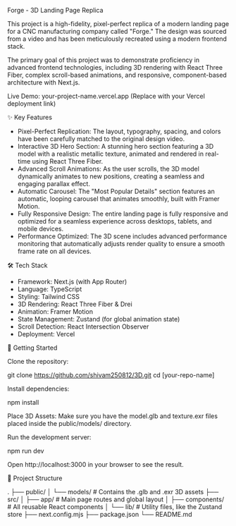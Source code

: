 Forge - 3D Landing Page Replica

This project is a high-fidelity, pixel-perfect replica of a modern landing page for a CNC manufacturing company called "Forge." The design was sourced from a video and has been meticulously recreated using a modern frontend stack.

The primary goal of this project was to demonstrate proficiency in advanced frontend technologies, including 3D rendering with React Three Fiber, complex scroll-based animations, and responsive, component-based architecture with Next.js.

Live Demo: your-project-name.vercel.app (Replace with your Vercel deployment link)

✨ Key Features

- Pixel-Perfect Replication: The layout, typography, spacing, and colors have been carefully matched to the original design video.
- Interactive 3D Hero Section: A stunning hero section featuring a 3D model with a realistic metallic texture, animated and rendered in real-time using React Three Fiber.
- Advanced Scroll Animations: As the user scrolls, the 3D model dynamically animates to new positions, creating a seamless and engaging parallax effect.
- Automatic Carousel: The "Most Popular Details" section features an automatic, looping carousel that animates smoothly, built with Framer Motion.
- Fully Responsive Design: The entire landing page is fully responsive and optimized for a seamless experience across desktops, tablets, and mobile devices.
- Performance Optimized: The 3D scene includes advanced performance monitoring that automatically adjusts render quality to ensure a smooth frame rate on all devices.

🛠️ Tech Stack

- Framework: Next.js (with App Router)
- Language: TypeScript
- Styling: Tailwind CSS
- 3D Rendering: React Three Fiber & Drei
- Animation: Framer Motion
- State Management: Zustand (for global animation state)
- Scroll Detection: React Intersection Observer
- Deployment: Vercel

🚀 Getting Started

Clone the repository:

git clone https://github.com/shivam250812/3D.git
cd [your-repo-name]

Install dependencies:

npm install

Place 3D Assets:
Make sure you have the model.glb and texture.exr files placed inside the public/models/ directory.

Run the development server:

npm run dev

Open http://localhost:3000 in your browser to see the result.

📂 Project Structure

.
├── public/
│   └── models/       # Contains the .glb and .exr 3D assets
├── src/
│   ├── app/          # Main page routes and global layout
│   ├── components/   # All reusable React components
│   └── lib/          # Utility files, like the Zustand store
├── next.config.mjs
├── package.json
└── README.md
